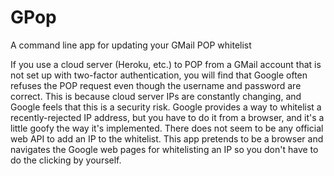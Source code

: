 # GPop
A command line app for updating your GMail POP whitelist

If you use a cloud server (Heroku, etc.) to POP from a GMail account that is not set up with two-factor authentication, you will find that Google often refuses the POP request even though the username and password are correct.  This is because cloud server IPs are constantly changing, and Google feels that this is a security risk.  Google provides a way to whitelist a recently-rejected IP address, but you have to do it from a browser, and it's a little goofy the way it's implemented.  There does not seem to be any official web API to add an IP to the whitelist.  This app pretends to be a browser and navigates the Google web pages for whitelisting an IP so you don't have to do the clicking by yourself.
